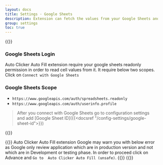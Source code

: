 ```yaml
---
layout: docs
title: Settings · Google Sheets
description: Extension can fetch the values from your Google Sheets and fill the forms on behalf of you.
group: settings
toc: true
---
```


{{<img global-settings.png>}}

### Google Sheets Login
Auto Clicker Auto Fill extension require your google sheets readonly permission in order to read cell values from it. It require below two scopes. Click on `Connect with Google Sheets`

### Google Sheets Scope
- `https://www.googleapis.com/auth/spreadsheets.readonly`
- `https://www.googleapis.com/auth/userinfo.profile`

> After you connect with Google Sheets go to configuration settings and add [Google Sheet ID]({{<docsref "/config-settings/google-sheet-id">}})

{{<img settings-google-sheets.png>}}

{{<callout danger>}}
Auto Clicker Auto Fill extension Google may warn you with below error as Google only review application which are in production version and not which are in Development or testing phase. In order to proceed click on Advance and `Go to  Auto Clicker Auto Fill (unsafe)`.
{{<img settings-google-sheets-error.png>}}
{{</callout>}}